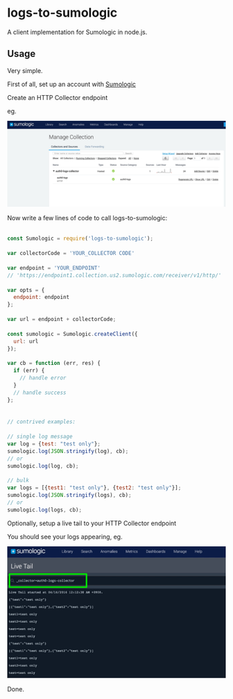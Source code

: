 # logs-to-sumologic

A client implementation for Sumologic in node.js.

## Usage

Very simple.

First of all, set up an account with [Sumologic](https://service.us2.sumologic.com)

Create an HTTP Collector endpoint

eg.

![alt tag](img/Sumo_Logic1.jpg)


Now write a few lines of code to call logs-to-sumologic:

```js

const Sumologic = require('logs-to-sumologic');

var collectorCode = 'YOUR_COLLECTOR CODE'

var endpoint = 'YOUR_ENDPOINT'
// 'https://endpoint1.collection.us2.sumologic.com/receiver/v1/http/'

var opts = {
  endpoint: endpoint
};

var url = endpoint + collectorCode;

const sumologic = Sumologic.createClient({
  url: url
});

var cb = function (err, res) {
  if (err) {
    // handle error
  }
  // handle success
};


// contrived examples:

// single log message
var log = {test: "test only"};
sumologic.log(JSON.stringify(log), cb);
// or
sumologic.log(log, cb);

// bulk
var logs = [{test1: "test only"}, {test2: "test only"}];
sumologic.log(JSON.stringify(logs), cb);
// or
sumologic.log(logs, cb);

```

Optionally, setup a live tail to your HTTP Collector endpoint

You should see your logs appearing, eg.

![alt tag](img/Sumo_Logic2.jpg)


Done.